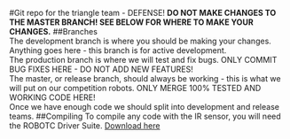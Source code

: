 #Git repo for the triangle team - DEFENSE!
<b>DO NOT MAKE CHANGES TO THE MASTER BRANCH! SEE BELOW FOR WHERE TO MAKE YOUR CHANGES.</b>
##Branches  
The development branch is where you should be making your changes. Anything goes here - this branch is for active development.  
The production branch is where we will test and fix bugs. ONLY COMMIT BUG FIXES HERE - DO NOT ADD NEW FEATURES!  
The master, or release branch, should always be working - this is what we will put on our competition robots. ONLY MERGE 100% TESTED AND WORKING CODE HERE!  
Once we have enough code we should split into development and release teams.
##Compiling
To compile any code with the IR sensor, you will need the ROBOTC Driver
Suite. [Download
here](http://botbench.com/blog/2013/03/12/released-robotc-driver-suite-v3-3/)
